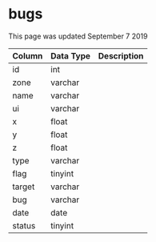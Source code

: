 # bugs

This page was updated September 7 2019

| Column | Data Type | Description |
| :--- | :--- | :--- |
| id | int |  |
| zone | varchar |  |
| name | varchar |  |
| ui | varchar |  |
| x | float |  |
| y | float |  |
| z | float |  |
| type | varchar |  |
| flag | tinyint |  |
| target | varchar |  |
| bug | varchar |  |
| date | date |  |
| status | tinyint |  |

